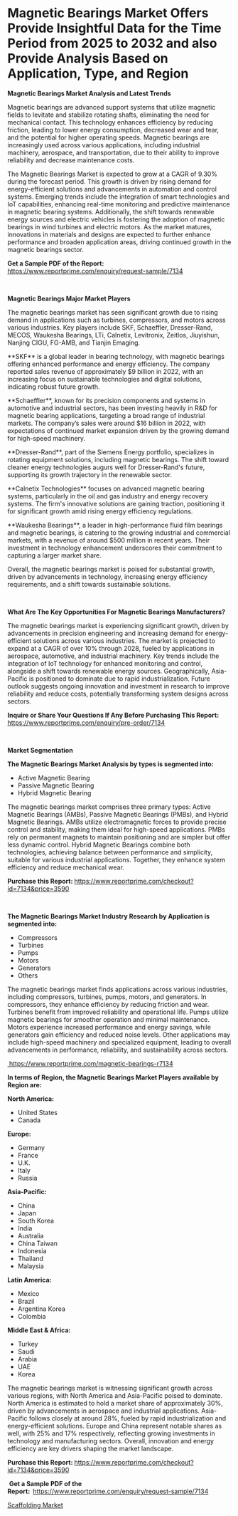 <p><h1>Magnetic Bearings Market Offers Provide Insightful Data for the Time Period from 2025 to 2032 and also Provide Analysis Based on Application, Type, and Region</h1></p><p><strong>Magnetic Bearings Market Analysis and Latest Trends</strong></p>
<p><p>Magnetic bearings are advanced support systems that utilize magnetic fields to levitate and stabilize rotating shafts, eliminating the need for mechanical contact. This technology enhances efficiency by reducing friction, leading to lower energy consumption, decreased wear and tear, and the potential for higher operating speeds. Magnetic bearings are increasingly used across various applications, including industrial machinery, aerospace, and transportation, due to their ability to improve reliability and decrease maintenance costs.</p><p>The Magnetic Bearings Market is expected to grow at a CAGR of 9.30% during the forecast period. This growth is driven by rising demand for energy-efficient solutions and advancements in automation and control systems. Emerging trends include the integration of smart technologies and IoT capabilities, enhancing real-time monitoring and predictive maintenance in magnetic bearing systems. Additionally, the shift towards renewable energy sources and electric vehicles is fostering the adoption of magnetic bearings in wind turbines and electric motors. As the market matures, innovations in materials and designs are expected to further enhance performance and broaden application areas, driving continued growth in the magnetic bearings sector.</p></p>
<p><strong>Get a Sample PDF of the Report:&nbsp;</strong> <a href="https://www.reportprime.com/enquiry/request-sample/7134?utm_campaign=2645&utm_medium=2&utm_source=Github&utm_content=ia&utm_term=19032025&utm_id=magnetic-bearings">https://www.reportprime.com/enquiry/request-sample/7134</a></p>
<p>&nbsp;</p>
<p><strong>Magnetic Bearings Major Market Players</strong></p>
<p><p>The magnetic bearings market has seen significant growth due to rising demand in applications such as turbines, compressors, and motors across various industries. Key players include SKF, Schaeffler, Dresser-Rand, MECOS, Waukesha Bearings, LTi, Calnetix, Levitronix, Zeitlos, Jiuyishun, Nanjing CIGU, FG-AMB, and Tianjin Emaging.</p><p>**SKF** is a global leader in bearing technology, with magnetic bearings offering enhanced performance and energy efficiency. The company reported sales revenue of approximately $9 billion in 2022, with an increasing focus on sustainable technologies and digital solutions, indicating robust future growth.</p><p>**Schaeffler**, known for its precision components and systems in automotive and industrial sectors, has been investing heavily in R&D for magnetic bearing applications, targeting a broad range of industrial markets. The company’s sales were around $16 billion in 2022, with expectations of continued market expansion driven by the growing demand for high-speed machinery.</p><p>**Dresser-Rand**, part of the Siemens Energy portfolio, specializes in rotating equipment solutions, including magnetic bearings. The shift toward cleaner energy technologies augurs well for Dresser-Rand's future, supporting its growth trajectory in the renewable sector.</p><p>**Calnetix Technologies** focuses on advanced magnetic bearing systems, particularly in the oil and gas industry and energy recovery systems. The firm's innovative solutions are gaining traction, positioning it for significant growth amid rising energy efficiency regulations.</p><p>**Waukesha Bearings**, a leader in high-performance fluid film bearings and magnetic bearings, is catering to the growing industrial and commercial markets, with a revenue of around $500 million in recent years. Their investment in technology enhancement underscores their commitment to capturing a larger market share.</p><p>Overall, the magnetic bearings market is poised for substantial growth, driven by advancements in technology, increasing energy efficiency requirements, and a shift towards sustainable solutions.</p></p>
<p>&nbsp;</p>
<p><strong>What Are The Key Opportunities For Magnetic Bearings Manufacturers?</strong></p>
<p><p>The magnetic bearings market is experiencing significant growth, driven by advancements in precision engineering and increasing demand for energy-efficient solutions across various industries. The market is projected to expand at a CAGR of over 10% through 2028, fueled by applications in aerospace, automotive, and industrial machinery. Key trends include the integration of IoT technology for enhanced monitoring and control, alongside a shift towards renewable energy sources. Geographically, Asia-Pacific is positioned to dominate due to rapid industrialization. Future outlook suggests ongoing innovation and investment in research to improve reliability and reduce costs, potentially transforming system designs across sectors.</p></p>
<p><strong>Inquire or Share Your Questions If Any Before Purchasing This Report:</strong> <a href="https://www.reportprime.com/enquiry/pre-order/7134?utm_campaign=2645&utm_medium=2&utm_source=Github&utm_content=ia&utm_term=19032025&utm_id=magnetic-bearings">https://www.reportprime.com/enquiry/pre-order/7134</a></p>
<p>&nbsp;</p>
<p><strong>Market Segmentation</strong></p>
<p><strong>The Magnetic Bearings Market Analysis by types is segmented into:</strong></p>
<p><ul><li>Active Magnetic Bearing</li><li>Passive Magnetic Bearing</li><li>Hybrid Magnetic Bearing</li></ul></p>
<p><p>The magnetic bearings market comprises three primary types: Active Magnetic Bearings (AMBs), Passive Magnetic Bearings (PMBs), and Hybrid Magnetic Bearings. AMBs utilize electromagnetic forces to provide precise control and stability, making them ideal for high-speed applications. PMBs rely on permanent magnets to maintain positioning and are simpler but offer less dynamic control. Hybrid Magnetic Bearings combine both technologies, achieving balance between performance and simplicity, suitable for various industrial applications. Together, they enhance system efficiency and reduce mechanical wear.</p></p>
<p><strong>Purchase this Report:&nbsp;</strong><a href="https://www.reportprime.com/checkout?id=7134&price=3590&utm_campaign=2645&utm_medium=2&utm_source=Github&utm_content=ia&utm_term=19032025&utm_id=magnetic-bearings">https://www.reportprime.com/checkout?id=7134&price=3590</a></p>
<p>&nbsp;</p>
<p><strong>The Magnetic Bearings Market Industry Research by Application is segmented into:</strong></p>
<p><ul><li>Compressors</li><li>Turbines</li><li>Pumps</li><li>Motors</li><li>Generators</li><li>Others</li></ul></p>
<p><p>The magnetic bearings market finds applications across various industries, including compressors, turbines, pumps, motors, and generators. In compressors, they enhance efficiency by reducing friction and wear. Turbines benefit from improved reliability and operational life. Pumps utilize magnetic bearings for smoother operation and minimal maintenance. Motors experience increased performance and energy savings, while generators gain efficiency and reduced noise levels. Other applications may include high-speed machinery and specialized equipment, leading to overall advancements in performance, reliability, and sustainability across sectors.</p></p>
<p><a href="https://www.reportprime.com/magnetic-bearings-r7134?utm_campaign=2645&utm_medium=2&utm_source=Github&utm_content=ia&utm_term=19032025&utm_id=magnetic-bearings">&nbsp;https://www.reportprime.com/magnetic-bearings-r7134</a></p>
<p><strong>In terms of Region, the Magnetic Bearings Market Players available by Region are:</strong></p>
<p>
    <p> <strong> North America: </strong>
        <ul>
            <li>United States</li>
            <li>Canada</li>
        </ul>
        </p> 
    <p> <strong> Europe: </strong>
        <ul>
            <li>Germany</li>
            <li>France</li>
            <li>U.K.</li>
            <li>Italy</li>
            <li>Russia</li>
        </ul>
        </p> 
    <p> <strong> Asia-Pacific: </strong>
        <ul>
            <li>China</li>
            <li>Japan</li>
            <li>South Korea</li>
            <li>India</li>
            <li>Australia</li>
            <li>China Taiwan</li>
            <li>Indonesia</li>
            <li>Thailand</li>
            <li>Malaysia</li>
        </ul>
        </p> 
    <p> <strong> Latin America: </strong>
        <ul>
            <li>Mexico</li>
            <li>Brazil</li>
            <li>Argentina Korea</li>
            <li>Colombia</li>
        </ul>
        </p> 
    <p> <strong> Middle East & Africa: </strong>
        <ul>
            <li>Turkey</li>
            <li>Saudi</li>
            <li>Arabia</li>
            <li>UAE</li>
            <li>Korea</li>
        </ul>
    </p>
    </p>
<p><p>The magnetic bearings market is witnessing significant growth across various regions, with North America and Asia-Pacific poised to dominate. North America is estimated to hold a market share of approximately 30%, driven by advancements in aerospace and industrial applications. Asia-Pacific follows closely at around 28%, fueled by rapid industrialization and energy-efficient solutions. Europe and China represent notable shares as well, with 25% and 17% respectively, reflecting growing investments in technology and manufacturing sectors. Overall, innovation and energy efficiency are key drivers shaping the market landscape.</p></p>
<p><strong>Purchase this Report: </strong><a href="https://www.reportprime.com/checkout?id=7134&price=3590&utm_campaign=2645&utm_medium=2&utm_source=Github&utm_content=ia&utm_term=19032025&utm_id=magnetic-bearings">https://www.reportprime.com/checkout?id=7134&price=3590</a></p>
<p>&nbsp;<strong>Get a Sample PDF of the Report:&nbsp;&nbsp;</strong><a href="https://www.reportprime.com/enquiry/request-sample/7134?utm_campaign=2645&utm_medium=2&utm_source=Github&utm_content=ia&utm_term=19032025&utm_id=magnetic-bearings">https://www.reportprime.com/enquiry/request-sample/7134</a></p>
<p><strong></strong></p>
<p><p><a href="https://github.com/nxauwedaroui2/Market-Research-Report-List-1/blob/main/scaffolding-market.md?utm_campaign=2645&utm_medium=2&utm_source=Github&utm_content=ia&utm_term=19032025&utm_id=magnetic-bearings">Scaffolding Market</a></p></p>